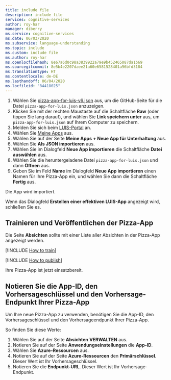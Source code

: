 ```yaml
---
title: include file
description: include file
services: cognitive-services
author: roy-har
manager: diberry
ms.service: cognitive-services
ms.date: 06/03/2020
ms.subservice: language-understanding
ms.topic: include
ms.custom: include file
ms.author: roy-har
ms.openlocfilehash: 8e67a6d0c98a3839922a79e9b452465087da1b69
ms.sourcegitcommit: 8e5b4e2207daee21a60e6581528401a96bfd3184
ms.translationtype: HT
ms.contentlocale: de-DE
ms.lasthandoff: 06/04/2020
ms.locfileid: "84418025"
---
```

1. Wählen Sie [pizza-app-for-luis-v6.json](https://github.com/Azure-Samples/cognitive-services-sample-data-files/blob/master/luis/apps/pizza-app-for-luis-v6.json) aus, um die GitHub-Seite für die Datei `pizza-app-for-luis.json` anzuzeigen.
1. Klicken Sie mit der rechten Maustaste auf die Schaltfläche **Raw** (oder tippen Sie lang darauf), und wählen Sie **Link speichern unter** aus, um `pizza-app-for-luis.json` auf Ihrem Computer zu speichern.
1. Melden Sie sich beim [LUIS-Portal](https://www.luis.ai) an.
1. Wählen Sie [Meine Apps](https://www.luis.ai/applications) aus.
1. Wählen Sie auf der Seite **Meine Apps** **+ Neue App für Unterhaltung** aus.
1. Wählen Sie **Als JSON importieren** aus.
1. Wählen Sie im Dialogfeld **Neue App importieren** die Schaltfläche **Datei auswählen** aus.
1. Wählen Sie die heruntergeladene Datei `pizza-app-for-luis.json` und dann **Öffnen** aus.
1. Geben Sie im Feld **Name** im Dialogfeld **Neue App importieren** einen Namen für Ihre Pizza-App ein, und wählen Sie dann die Schaltfläche **Fertig** aus.

Die App wird importiert.

Wenn das Dialogfeld **Erstellen einer effektiven LUIS-App** angezeigt wird, schließen Sie es.

## <a name="train-and-publish-the-pizza-app"></a>Trainieren und Veröffentlichen der Pizza-App

Die Seite **Absichten** sollte mit einer Liste aller Absichten in der Pizza-App angezeigt werden.

[!INCLUDE [How to train](howto-train.md)]

[!INCLUDE [How to publish](howto-publish.md)]

Ihre Pizza-App ist jetzt einsatzbereit.

## <a name="record-the-app-id-prediction-key-and-prediction-endpoint-of-your-pizza-app"></a>Notieren Sie die App-ID, den Vorhersageschlüssel und den Vorhersage-Endpunkt Ihrer Pizza-App

Um Ihre neue Pizza-App zu verwenden, benötigen Sie die App-ID, den Vorhersageschlüssel und den Vorhersageendpunkt Ihrer Pizza-App.

So finden Sie diese Werte:

1. Wählen Sie auf der Seite **Absichten** **VERWALTEN** aus.
1. Notieren Sie auf der Seite **Anwendungseinstellungen** die **App-ID**.
1. Wählen Sie **Azure-Ressourcen** aus.
1. Notieren Sie auf der Seite **Azure-Ressourcen** den **Primärschlüssel**. Dieser Wert ist Ihr Vorhersageschlüssel.
1. Notieren Sie die **Endpunkt-URL**. Dieser Wert ist Ihr Vorhersage-Endpunkt.
